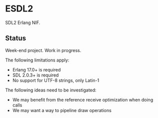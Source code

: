 ESDL2
=====

SDL2 Erlang NIF.

Status
------

Week-end project. Work in progress.

The following limitations apply:

 *  Erlang 17.0+ is required
 *  SDL 2.0.3+ is required
 *  No support for UTF-8 strings, only Latin-1

The following ideas need to be investigated:

 *  We may benefit from the reference receive optimization when doing calls
 *  We may want a way to pipeline draw operations

